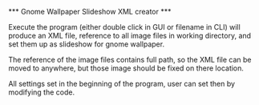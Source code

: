 *** Gnome Wallpaper Slideshow XML creator ***

Execute the program (either double click in GUI or filename in CLI) will produce an XML file, reference to all image files in working directory, and set them up as slideshow for gnome wallpaper.

The reference of the image files contains full path, so the XML file can be moved to anywhere, but those image should be fixed on there location.

All settings set in the beginning of the program, user can set then by modifying the code.

